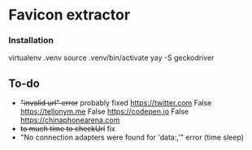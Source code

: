 # Favicon extractor

### Installation

virtualenv .venv
source .venv/bin/activate
yay -S geckodriver

## To-do

- ~~"invalid url" error~~ probably fixed
  https://twitter.com False
  https://tellonym.me False
  https://codepen.io False
  https://chinaphonearena.com
- ~~to much time to checkUrl~~ fix
- "No connection adapters were found for 'data:,'" error (time sleep)
